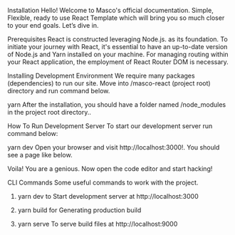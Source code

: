 Installation
Hello! Welcome to Masco's official documentation. Simple, Flexible, ready to use React Template which will bring you so much closer to your end goals. Let’s dive in.

Prerequisites
React is constructed leveraging Node.js. as its foundation. To initiate your journey with React, it's essential to have an up-to-date version of Node.js and Yarn installed on your machine. For managing routing within your React application, the employment of React Router DOM is necessary.

Installing Development Environment
We require many packages (dependencies) to run our site. Move into /masco-react (project root) directory and run command below.

yarn
After the installation, you should have a folder named /node_modules in the project root directory..

How To Run Development Server
To start our development server run command below:

yarn dev
Open your browser and visit http://localhost:3000!. You should see a page like below.

Voila! You are a genious. Now open the code editor and start hacking!

CLI Commands
Some useful commands to work with the project.

1. yarn dev to Start development server at http://localhost:3000

2. yarn build for Generating production build

3. yarn serve To serve build files at http://localhost:9000
